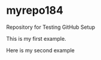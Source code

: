 # myrepo184
Repository for Testing GitHub Setup


This is my first example.

Here is my second example